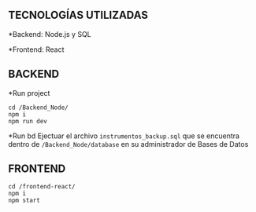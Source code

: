 ##  TECNOLOGÍAS UTILIZADAS
*Backend: Node.js y SQL

*Frontend: React

##  BACKEND
*Run project

```
cd /Backend_Node/
npm i
npm run dev
```

*Run bd
Ejectuar el archivo `instrumentos_backup.sql` que se encuentra dentro de `/Backend_Node/database` en su administrador de Bases de Datos


##  FRONTEND
```
cd /frontend-react/
npm i
npm start
```
